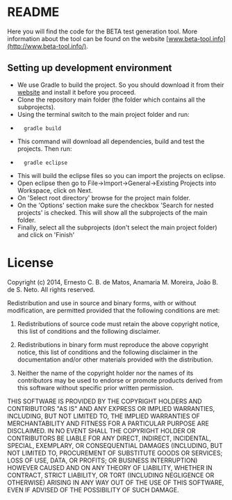 # README

Here you will find the code for the BETA test generation tool. More information about the tool can be found on the website [www.beta-tool.info](http://www.beta-tool.info/).

## Setting up development environment

- We use Gradle to build the project. So you should download it from their [website](http://www.gradle.org/) and install it before you proceed.
- Clone the repository main folder (the folder which contains all the subprojects).
- Using the terminal switch to the main project folder and run:
- 		gradle build
- This command will download all dependencies, build and test the projects. Then run:
- 		gradle eclipse
- This will build the eclipse files so you can import the projects on eclipse.
- Open eclipse then go to File->Import->General->Existing Projects into Workspace, click on Next. 
- On 'Select root directory' browse for the project main folder.
- On the 'Options' section make sure the checkbox 'Search for nested projects' is checked. This will show all the subprojects of the main folder.
- Finally, select all the subprojects (don't select the main project folder) and click on 'Finish'

# License

Copyright (c) 2014, Ernesto C. B. de Matos, Anamaria M. Moreira, João B. de S. Neto.
All rights reserved.

Redistribution and use in source and binary forms, with or without modification, are permitted provided that the following conditions are met:

1. Redistributions of source code must retain the above copyright notice, this list of conditions and the following disclaimer.

2. Redistributions in binary form must reproduce the above copyright notice, this list of conditions and the following disclaimer in the documentation and/or other materials provided with the distribution.

3. Neither the name of the copyright holder nor the names of its contributors may be used to endorse or promote products derived from this software without specific prior written permission.

THIS SOFTWARE IS PROVIDED BY THE COPYRIGHT HOLDERS AND CONTRIBUTORS "AS IS" AND ANY EXPRESS OR IMPLIED WARRANTIES, INCLUDING, BUT NOT LIMITED TO, THE IMPLIED WARRANTIES OF MERCHANTABILITY AND FITNESS FOR A PARTICULAR PURPOSE ARE DISCLAIMED. IN NO EVENT SHALL THE COPYRIGHT HOLDER OR CONTRIBUTORS BE LIABLE FOR ANY DIRECT, INDIRECT, INCIDENTAL, SPECIAL, EXEMPLARY, OR CONSEQUENTIAL DAMAGES (INCLUDING, BUT NOT LIMITED TO, PROCUREMENT OF SUBSTITUTE GOODS OR SERVICES; LOSS OF USE, DATA, OR PROFITS; OR BUSINESS INTERRUPTION) HOWEVER CAUSED AND ON ANY THEORY OF LIABILITY, WHETHER IN CONTRACT, STRICT LIABILITY, OR TORT (INCLUDING NEGLIGENCE OR OTHERWISE) ARISING IN ANY WAY OUT OF THE USE OF THIS SOFTWARE, EVEN IF ADVISED OF THE POSSIBILITY OF SUCH DAMAGE.

